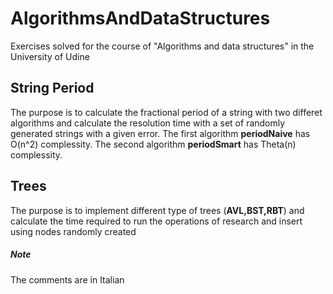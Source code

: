 # AlgorithmsAndDataStructures
Exercises solved for the course of "Algorithms and data structures" in the University of Udine
## String Period 
The purpose is to calculate the fractional period of a string with two differet algorithms and calculate the resolution time with a set of randomly generated strings with a given error.
The first algorithm **periodNaive** has O(n^2) complessity.
The second algorithm **periodSmart** has Theta(n) complessity.

## Trees
The purpose is to implement different type of trees (**AVL,BST,RBT**) and calculate the time required to run the operations of research and insert using nodes randomly created  

##### Note
The comments are in Italian



